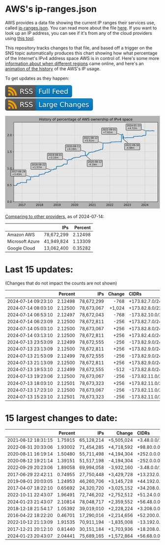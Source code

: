 # AWS's ip-ranges.json

AWS provides a data file showing the current IP ranges their
services use, called [ip-ranges.json](https://ip-ranges.amazonaws.com/ip-ranges.json).
You can read more about the file [here](https://docs.aws.amazon.com/general/latest/gr/aws-ip-ranges.html).
If you want to look up an IP address, you can see if it's from any of the cloud providers using [this tool](https://cloud-ips.s3-us-west-2.amazonaws.com/index.html).

This repository tracks changes to that file, and based off a trigger on the SNS 
topic automatically produces this chart showing how what percentage of the 
Internet's IPv4 address space AWS is in control of.  Here's some 
more [information about when different regions](announces.md) came 
online, and here's an [animation of the history](https://youtu.be/Su25yl7eol8) 
of the AWS's IP usage.

To get updates as they happen:

[![RSS Icon (Full Feed)](images/rss_badge.svg)](https://raw.githubusercontent.com/seligman/aws-ip-ranges/master/rss.xml)
[![RSS Icon (Large Changes)](images/rss_badge_partial.svg)](https://raw.githubusercontent.com/seligman/aws-ip-ranges/master/rss_big_changes.xml)

![History of AWS](history_count.svg)

[Comparing to other providers](https://github.com/seligman/cloud_sizes), as of 2024-07-14:

| | IPs | Percent |
| --- | ---: | ---: |
| Amazon AWS | 78,672,299 | 2.12498 |
| Microsoft Azure | 41,949,824 | 1.13309 |
| Google Cloud | 13,062,400 | 0.35282 |


# Last 15 updates:

(Changes that do not impact the counts are not shown)

| | Percent | IPs | Change | CIDRs |
| :--- | ---: | ---: | ---: | :--- |
| 2024&#8209;07&#8209;14&nbsp;09:23:10 | 2.12498 | 78,672,299 | -768 | +173.82.7.0/24,&nbsp;+173.82.16.0/24,&nbsp;-173.82.8.0/22,&nbsp;... |
| 2024&#8209;07&#8209;14&nbsp;08:03:10 | 2.12500 | 78,673,067 | +1,024 | +173.82.8.0/22,&nbsp;+173.82.13.0/24,&nbsp;-173.82.7.0/24 |
| 2024&#8209;07&#8209;14&nbsp;06:53:10 | 2.12497 | 78,672,043 | -768 | -173.82.10.0/24,&nbsp;-173.82.13.0/24,&nbsp;-173.82.16.0/24 |
| 2024&#8209;07&#8209;14&nbsp;06:23:09 | 2.12500 | 78,672,811 | -256 | +173.82.7.0/24,&nbsp;-173.82.8.0/24,&nbsp;-173.82.11.0/24 |
| 2024&#8209;07&#8209;14&nbsp;05:03:10 | 2.12500 | 78,673,067 | +256 | +173.82.8.0/24,&nbsp;+173.82.11.0/24,&nbsp;-173.82.7.0/24 |
| 2024&#8209;07&#8209;14&nbsp;03:13:10 | 2.12500 | 78,672,811 | +256 | +173.82.4.0/24,&nbsp;+173.82.9.0/24,&nbsp;-173.82.6.0/24 |
| 2024&#8209;07&#8209;13&nbsp;23:53:09 | 2.12499 | 78,672,555 | -256 | -173.82.9.0/24 |
| 2024&#8209;07&#8209;13&nbsp;23:13:09 | 2.12500 | 78,672,811 | +256 | +173.82.9.0/24 |
| 2024&#8209;07&#8209;13&nbsp;21:53:09 | 2.12499 | 78,672,555 | -256 | -173.82.9.0/24 |
| 2024&#8209;07&#8209;13&nbsp;21:13:09 | 2.12500 | 78,672,811 | +256 | +173.82.9.0/24 |
| 2024&#8209;07&#8209;13&nbsp;19:53:10 | 2.12499 | 78,672,555 | -512 | -173.82.8.0/24,&nbsp;-173.82.12.0/24 |
| 2024&#8209;07&#8209;13&nbsp;19:23:06 | 2.12500 | 78,673,067 | -256 | -173.82.11.0/24 |
| 2024&#8209;07&#8209;13&nbsp;18:03:10 | 2.12501 | 78,673,323 | +256 | +173.82.11.0/24 |
| 2024&#8209;07&#8209;13&nbsp;17:23:10 | 2.12500 | 78,673,067 | -256 | -173.82.11.0/24 |
| 2024&#8209;07&#8209;13&nbsp;15:23:10 | 2.12501 | 78,673,323 | -256 | -173.82.11.0/24 |


# 15 largest changes to date:

| | Percent | IPs | Change | CIDRs |
| :--- | ---: | ---: | ---: | :--- |
| 2021&#8209;08&#8209;12&nbsp;18:31:15 | 1.75915 | 65,128,214 | +5,505,024 | +3.48.0.0/12,&nbsp;+35.96.0.0/12,&nbsp;+3.152.0.0/13,&nbsp;... |
| 2022&#8209;08&#8209;31&nbsp;20:33:06 | 1.93002 | 71,454,285 | +4,718,592 | +98.80.0.0/12,&nbsp;+184.32.0.0/12,&nbsp;+13.184.0.0/13,&nbsp;... |
| 2020&#8209;08&#8209;11&nbsp;16:19:14 | 1.50480 | 55,711,498 | +4,194,304 | +252.0.0.0/10 |
| 2020&#8209;08&#8209;12&nbsp;19:21:14 | 1.39151 | 51,517,198 | -4,194,304 | -252.0.0.0/10 |
| 2022&#8209;09&#8209;29&nbsp;20:23:06 | 1.89058 | 69,994,058 | -3,932,160 | -3.48.0.0/12,&nbsp;-35.96.0.0/12,&nbsp;-3.240.0.0/13,&nbsp;... |
| 2017&#8209;06&#8209;29&nbsp;22:42:11 | 0.74955 | 27,750,448 | +3,429,728 | +13.232.0.0/13,&nbsp;+34.240.0.0/13,&nbsp;+35.168.0.0/13,&nbsp;... |
| 2019&#8209;08&#8209;01&nbsp;20:03:05 | 1.24953 | 46,260,706 | +3,145,728 | +44.192.0.0/10,&nbsp;-3.192.0.0/12 |
| 2017&#8209;04&#8209;07&nbsp;18:22:10 | 0.65692 | 24,320,720 | +3,025,152 | +34.208.0.0/12,&nbsp;+34.224.0.0/12,&nbsp;+13.58.0.0/15,&nbsp;... |
| 2022&#8209;10&#8209;11&nbsp;22:43:07 | 1.96491 | 72,746,202 | +2,752,512 | +51.24.0.0/13,&nbsp;+57.104.0.0/13,&nbsp;+51.20.0.0/14,&nbsp;... |
| 2024&#8209;01&#8209;23&nbsp;21:43:07 | 2.10814 | 78,048,717 | +2,359,552 | +56.48.0.0/13,&nbsp;+16.28.0.0/14,&nbsp;+16.64.0.0/14,&nbsp;... |
| 2018&#8209;12&#8209;18&nbsp;21:54:17 | 1.05392 | 39,019,010 | +2,228,224 | +3.208.0.0/12,&nbsp;+3.224.0.0/12,&nbsp;+13.48.0.0/15 |
| 2016&#8209;04&#8209;22&nbsp;18:22:20 | 0.46701 | 17,290,016 | +2,214,656 | +52.200.0.0/13,&nbsp;+52.208.0.0/13,&nbsp;+52.36.0.0/14,&nbsp;... |
| 2022&#8209;10&#8209;12&nbsp;21:13:09 | 1.91535 | 70,911,194 | -1,835,008 | -13.192.0.0/13,&nbsp;-16.28.0.0/14,&nbsp;-40.172.0.0/14,&nbsp;... |
| 2017&#8209;12&#8209;21&nbsp;20:12:10 | 0.81440 | 30,151,184 | +1,703,936 | +18.208.0.0/13,&nbsp;+18.204.0.0/14,&nbsp;+18.224.0.0/14,&nbsp;... |
| 2024&#8209;01&#8209;23&nbsp;20:43:07 | 2.04441 | 75,689,165 | +1,572,864 | +56.68.0.0/14,&nbsp;+56.128.0.0/14,&nbsp;+56.136.0.0/14,&nbsp;... |
